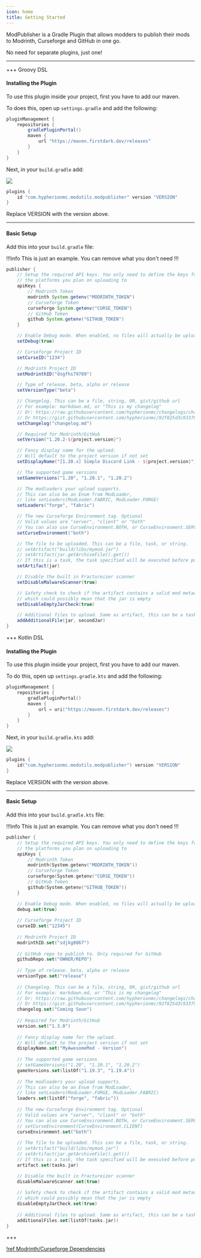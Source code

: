 ```yaml
---
icon: home
title: Getting Started
---
```

ModPublisher is a Gradle Plugin that allows modders to publish their mods to Modrinth, Curseforge and GitHub in one go.

No need for separate plugins, just one!

---

+++ Groovy DSL
#### Installing the Plugin

To use this plugin inside your project, first you have to add our maven.

To does this, open up `settings.gradle` and add the following:

```groovy
pluginManagement {
    repositories {
        gradlePluginPortal()
        maven {
            url "https://maven.firstdark.dev/releases"
        }
    }
}
```

Next, in your `build.gradle` add:

![](https://maven.firstdarkdev.xyz/api/badge/latest/releases/com/hypherionmc/modutils/modpublisher?color=40c14a&name=modpublisher)

```groovy
plugins {
    id "com.hypherionmc.modutils.modpublisher" version "VERSION"
}
```

Replace VERSION with the version above.

***

#### Basic Setup

Add this into your `build.gradle` file:

!!!info
This is just an example. You can remove what you don't need
!!!

```groovy
publisher {
    // Setup the required API keys. You only need to define the keys for 
    // the platforms you plan on uploading to
    apiKeys {
        // Modrinth Token
        modrinth System.getenv("MODRINTH_TOKEN")
        // Curseforge Token
        curseforge System.getenv("CURSE_TOKEN")
        // GitHub Token
        github System.getenv("GITHUB_TOKEN")
    }

    // Enable Debug mode. When enabled, no files will actually be uploaded
    setDebug(true)

    // Curseforge Project ID
    setCurseID("1234")

    // Modrinth Project ID
    setModrinthID("dsgfhs79789")

    // Type of release. beta, alpha or release
    setVersionType("beta")

    // Changelog. This can be a file, string, OR, gist/github url
    // For example: markdown.md, or "This is my changelog"
    // Or: https://raw.githubusercontent.com/hypherionmc/changelogs/changelog.md
    // Or https://gist.githubusercontent.com/hypherionmc/92f825d3c9337964cc77c9c8c9bf65e6/raw/ceeaaee5b98c688a23398864fe480b84796a1651/test_gist.md
    setChangelog("changelog.md")

    // Required for Modrinth/GitHub
    setVersion("1.20.2-${project.version}")

    // Fancy display name for the upload.
    // Will default to the project version if not set
    setDisplayName("[1.20.x] Simple Discord Link - ${project.version}")

    // The supported game versions
    setGameVersions("1.20", "1.20.1", "1.20.2")

    // The modloaders your upload supports.
    // This can also be an Enum from ModLoader,
    // like setLoaders(ModLoader.FABRIC, ModLoader.FORGE)
    setLoaders("forge", "fabric")

    // The new Curseforge Environment tag. Optional
    // Valid values are "server", "client" or "both"
    // You can also use CurseEnvironment.BOTH, or CurseEnvironment.SERVER or CurseEnvironment.CLIENT
    setCurseEnvironment("both")

    // The file to be uploaded. This can be a file, task, or string.
    // setArtifact("build/libs/mymod.jar")
    // setArtifact(jar.getArchiveFile().get())
    // If this is a task, the task specified will be executed before publishing
    setArtifact(jar)

    // Disable the built in Fractureizer scanner
    setDisableMalwareScanner(true)

    // Safety check to check if the artifact contains a valid mod metadata entry,
    // which could possibly mean that the jar is empty
    setDisableEmptyJarCheck(true)

    // Additional files to upload. Same as artifact, this can be a task, file or string
    addAdditionalFile(jar, secondJar)
}
```

+++ Kotlin DSL
#### Installing the Plugin

To use this plugin inside your project, first you have to add our maven.

To do this, open up `settings.gradle.kts` and add the following:

```kotlin
pluginManagement {
    repositories {
        gradlePluginPortal()
        maven {
            url = uri("https://maven.firstdark.dev/releases")
        }
    }
}
```

Next, in your `build.gradle.kts` add:

![](https://maven.firstdarkdev.xyz/api/badge/latest/releases/com/hypherionmc/modutils/modpublisher?color=40c14a&name=modpublisher)

```kotlin
plugins {
    id("com.hypherionmc.modutils.modpublisher") version "VERSION"
}
```

Replace VERSION with the version above.

***

#### Basic Setup

Add this into your `build.gradle.kts` file:

!!!info
This is just an example. You can remove what you don't need
!!!

```kotlin
publisher {
    // Setup the required API keys. You only need to define the keys for 
    // the platforms you plan on uploading to
    apiKeys {
        // Modrinth Token
        modrinth(System.getenv("MODRINTH_TOKEN"))
        // Curseforge Token
        curseforge(System.getenv("CURSE_TOKEN"))
        // GitHub Token
        github(System.getenv("GITHUB_TOKEN"))
    }

    // Enable Debug mode. When enabled, no files will actually be uploaded
    debug.set(true)
    
    // Curseforge Project ID
    curseID.set("12345")
    
    // Modrinth Project ID
    modrinthID.set("sdjkg8867")
    
    // GitHub repo to publish to. Only required for GitHub
    githubRepo.set("OWNER/REPO")
    
    // Type of release. beta, alpha or release
    versionType.set("release")
    
    // Changelog. This can be a file, string, OR, gist/github url
    // For example: markdown.md, or "This is my changelog"
    // Or: https://raw.githubusercontent.com/hypherionmc/changelogs/changelog.md
    // Or https://gist.githubusercontent.com/hypherionmc/92f825d3c9337964cc77c9c8c9bf65e6/raw/ceeaaee5b98c688a23398864fe480b84796a1651/test_gist.md
    changelog.set("Coming Soon")
    
    // Required for Modrinth/GitHub
    version.set("1.3.0")
    
    // Fancy display name for the upload.
    // Will default to the project version if not set
    displayName.set("MyAwesomeMod - Version")
    
    // The supported game versions
    // setGameVersions("1.20", "1.20.1", "1.20.2")
    gameVersions.set(listOf("1.19.3", "1.19.4"))
    
    // The modloaders your upload supports.
    // This can also be an Enum from ModLoader,
    // like setLoaders(ModLoader.FORGE, ModLoader.FABRIC)
    loaders.set(listOf("forge", "fabric"))
    
    // The new Curseforge Environment tag. Optional
    // Valid values are "server", "client" or "both"
    // You can also use CurseEnvironment.BOTH, or CurseEnvironment.SERVER or CurseEnvironment.CLIENT
    // setCurseEnvironment(CurseEnvironment.CLIENT)
    curseEnvironment.set("both")
    
    // The file to be uploaded. This can be a file, task, or string.
    // setArtifact("build/libs/mymod.jar")
    // setArtifact(jar.getArchiveFile().get())
    // If this is a task, the task specified will be executed before publishing
    artifact.set(tasks.jar)

    // Disable the built in Fractureizer scanner
    disableMalwareScanner.set(true)
    
    // Safety check to check if the artifact contains a valid mod metadata entry,
    // which could possibly mean that the jar is empty
    disableEmptyJarCheck.set(true)
    
    // Additional files to upload. Same as artifact, this can be a task, file or string
    additionalFiles.set(listOf(tasks.jar))
}
```
+++

[!ref Modrinth/Curseforge Dependencies](dependencies/)
